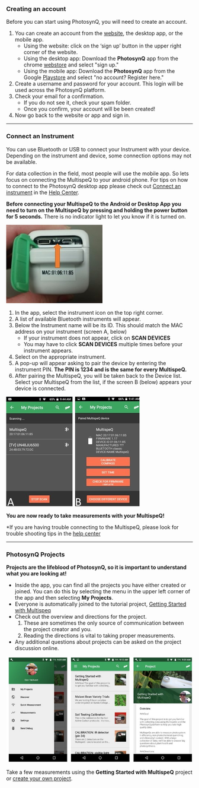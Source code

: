 ### Creating an account

Before you can start using PhotosynQ, you will need to create an account. 

1.	You can create an account from the [website](www.photosynq.org), the desktop app, or the mobile app.  
	- Using the website: click on the ‘sign up’ button in the upper right corner of the website.  
	- Using the desktop app: Download the **PhotosynQ** app from the chrome [webstore](https://chrome.google.com/webstore/category/apps) and select "sign up."
	- Using the mobile app: Download the **PhotosynQ** app from the Google [Playstore](https://play.google.com/store/apps/details?id=org.photosynq.android.photosynq) and select "no account? Register here."
2.	Create a username and password for your account. This login will be used across the PhotosynQ platform.
3.	Check your email for a confirmation.  
	- If you do not see it, check your spam folder.  
	- Once you confirm, your account will be been created!
4.	Now go back to the website or app and sign in.
 
***

### Connect an Instrument
You can use Bluetooth or USB to connect your Instrument with your device. Depending on the instrument and device, some connection options may not be available.

For data collection in the field, most people will use the mobile app. So lets focus on connecting the MultispeQ to your android phone. For tips on how to connect to the PhotosynQ desktop app please check out [Connect an instrument](https://www.photosynq.org/help/apps_Connect_an_Instrument) in the [Help Center](https://www.photosynq.org/help).

**Before connecting your MultispeQ to the Android or Desktop App you need to turn on the MultispeQ by pressing and holding the power button for 5 seconds.** There is no indicator light to let you know if it is turned on.
 
![Connect an Instrument: The arrow indicates the power and reset button.](../images/tutorials/_getting_started_turn_multispeq_on.jpg)

1. In the app, select the instrument icon on the top right corner.
2. A list of available Bluetooth instruments will appear. 
3. Below the Instrument name will be its ID. This should match the MAC address on your instrument (screen A, below)
	- If your instrument does not appear, click on **SCAN DEVICES**
	- You may have to click **SCAN DEVICES** multiple times before your instrument appears.
4. Select on the appropriate instrument.
5. A pop-up will appear asking to pair the device by entering the instrument PIN. **The PIN is 1234 and is the same for every MultispeQ.**
6. After pairing the MultispeQ, you will be taken back to the Device list. Select your MultispeQ from the list, if the screen B (below) appears your device is connected.

![Android - Bluetooth: (A) Scanning for MultispeQ devices. (B) Information about the connected device.](../images/tutorials/_getting_started_connect_multispeq.jpg)

**You are now ready to take measurements with your MultispeQ!**

*If you are having trouble connecting to the MultispeQ, please look for trouble shooting tips in the [help center](https://www.photosynq.org/help/apps_Connect_an_Instrument)

***

### PhotosynQ Projects ###

**Projects are the lifeblood of PhotosynQ, so it is important to understand what you are looking at!**

- Inside the app, you can find all the projects you have either created or joined. You can do this by selecting the menu in the upper left corner of the app and then selecting **My Projects**.
- Everyone is automatically joined to the tutorial project, [Getting Started with Multispeq](https://www.photosynq.org/projects/getting-started-with-multispeq)
- Check out the overview and directions for the project.  
	1. These are sometimes the only source of communication between the project creator and you.  
	2. Reading the directions is vital to taking proper measurements.  
- Any additional questions about projects can be asked on the project discussion online.  

![My Projects: List of joined or created projects available for data contribution.](../images/tutorials/_getting_started_my_projects.jpg)

Take a few measurements using the **Getting Started with MultispeQ** project or [create your own project](https://www.photosynq.org/projects/categories).